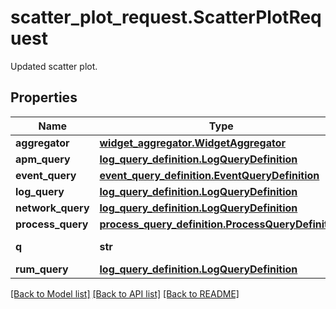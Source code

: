 # scatter_plot_request.ScatterPlotRequest

Updated scatter plot.
## Properties
Name | Type | Description | Notes
------------ | ------------- | ------------- | -------------
**aggregator** | [**widget_aggregator.WidgetAggregator**](WidgetAggregator.md) |  | [optional] 
**apm_query** | [**log_query_definition.LogQueryDefinition**](LogQueryDefinition.md) |  | [optional] 
**event_query** | [**event_query_definition.EventQueryDefinition**](EventQueryDefinition.md) |  | [optional] 
**log_query** | [**log_query_definition.LogQueryDefinition**](LogQueryDefinition.md) |  | [optional] 
**network_query** | [**log_query_definition.LogQueryDefinition**](LogQueryDefinition.md) |  | [optional] 
**process_query** | [**process_query_definition.ProcessQueryDefinition**](ProcessQueryDefinition.md) |  | [optional] 
**q** | **str** | Query definition. | [optional] 
**rum_query** | [**log_query_definition.LogQueryDefinition**](LogQueryDefinition.md) |  | [optional] 

[[Back to Model list]](../README.md#documentation-for-models) [[Back to API list]](../README.md#documentation-for-api-endpoints) [[Back to README]](../README.md)


